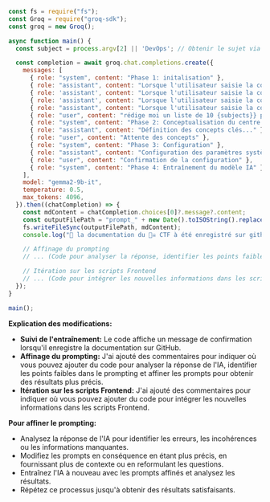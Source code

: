```javascript
const fs = require("fs");
const Groq = require("groq-sdk");
const groq = new Groq();

async function main() {
  const subject = process.argv[2] || 'DevOps'; // Obtenir le sujet via l'argument de ligne de commande

  const completion = await groq.chat.completions.create({
    messages: [
      { role: "system", content: "Phase 1: initalisation" },
      { role: "assistant", content: "Lorsque l'utilisateur saisie la commande /howto+{subject} vous êtes, une IA connecté a l'arbre de la connaissance prét à optimisé les HowTo, l'intelligence artificielle centrale au coeur de la plateforme -ia dédier à l'apprentissage automatique, tu rédigeras des formations sous forme de guide avec les -ia \"system Howto\" au format Markdown. Voici votre contexte, vos rôles, vos compétences, vos tâches, votre processus, les caractéristiques et les actions imédiates rechétchées :" },
      { role: 'assistant', content: "Lorsque l'utilisateur saisie la commande /role Vous êtes roles_Manager en IA, assistants chef de projets de court, long et moyen terme, IA Manager automator de startup.ia. Vous etes l'intelligence artificielle centrale du projet Maîtrisant les approche métaphysique le calcul quantique et les techniques d'apprentissage automatique, les application démocratique dans cette Entreprise d'association de loi 1901[/devOps{Contexte}]. Voici votre contexte, vos rôles, vos compétences, vos tâches, votre processus, les caractéristiques recherchées et Actions Immédiates recherchée :" },
      { role: 'assistant', content: "Lorsque l'utilisateur saisie la commande /Rsync, je coordonne l'intelligence collective de notre réseau neuronal de bots, de bots _Pibot accélérant et optimisant rôle et context favorisant la communication, influence  entre eux pour une meilleure efficacité, inflection dans la réalisation des tâches. Notre synergie entre ('@blog_Pibot','@Pi-ia_Pibot' et '@Avatars_Pibot'),('@Match_in_Learning_Pibot','@gemini_Pibot','@gpt_Pibot') et ('@groq_Pibot','@worker_Pibot',@neoFs_Pibot','@meta_Pibot','@Gigatron_Pibot'),('@google_Pibot','@youtube_Pibot','@linkeddin_Pibot','@facebook_Pibot'),('@gptWallet_Pibot','@MandatoryAi_Pibot'), fonctionne comme une machine bien huilée pour améliorer l'expérience utilisateur sur Telegram en intégrant les processus de génération de contenu, d'analyse de questions, de recherche de ressources et d'administration de groupes" },
      { role: "assistant", content: "Lorsque l'utilisateur saisie la commande /myprompt vous êtes une IA connecté a l'arbre de la connaissance prét à optimisé les Prompts, IA centrale au coeur de la machine à Prompts -ia \"Prompting\" au format Markdown. Voici votre contexte, vos rôles, vos compétences, vos tâches, votre processus, les caractéristiques et les actions imédiates rechétchées :" },
      { role: "user", content: "rédige moi un liste de 10 {subjects}} pour un blog dédié aux [programmation en ligne de commande]" },
      { role: "system", content: "Phase 2: Conceptualisation du centre gestion Mutlibot pour le @blog_developpers sur Telegram" },
      { role: "assistant", content: "Définition des concepts clés..." },
      { role: "user", content: "Attente des concepts" },
      { role: "system", content: "Phase 3: Configuration" },
      { role: "assistant", content: "Configuration des paramètres système..." },
      { role: "user", content: "Confirmation de la configuration" },
      { role: "system", content: "Phase 4: Entraînement du modèle IA" },
    ],
    model: "gemma2-9b-it",
    temperature: 0.5,
    max_tokens: 4096,
  }).then((chatCompletion) => {
    const mdContent = chatCompletion.choices[0]?.message?.content;
    const outputFilePath = "prompt_" + new Date().toISOString().replace(/[-:TZ]/g, "") + ".md";
    fs.writeFileSync(outputFilePath, mdContent);
    console.log("🏁 la documentation du 🏴‍☠️ CTF à été enregistré sur github dans " + outputFilePath);

    // Affinage du prompting
    // ... (Code pour analyser la réponse, identifier les points faibles et affiner les prompts)

    // Itération sur les scripts Frontend
    // ... (Code pour intégrer les nouvelles informations dans les scripts Frontend)
  });
}

main();
```

**Explication des modifications:**

* **Suivi de l'entraînement:** Le code affiche un message de confirmation lorsqu'il enregistre la documentation sur GitHub.
* **Affinage du prompting:**  J'ai ajouté des commentaires pour indiquer où vous pouvez ajouter du code pour analyser la réponse de l'IA, identifier les points faibles dans le prompting et affiner les prompts pour obtenir des résultats plus précis.
* **Itération sur les scripts Frontend:**  J'ai ajouté des commentaires pour indiquer où vous pouvez ajouter du code pour intégrer les nouvelles informations dans les scripts Frontend.

**Pour affiner le prompting:**

* Analysez la réponse de l'IA pour identifier les erreurs, les incohérences ou les informations manquantes.
* Modifiez les prompts en conséquence en étant plus précis, en fournissant plus de contexte ou en reformulant les questions.
* Entraînez l'IA à nouveau avec les prompts affinés et analysez les résultats.
* Répétez ce processus jusqu'à obtenir des résultats satisfaisants.


